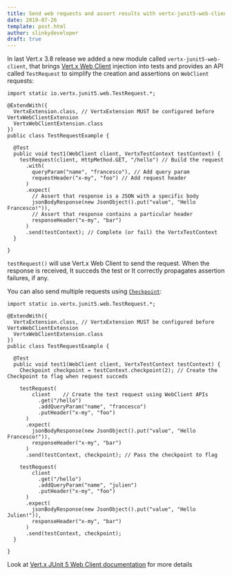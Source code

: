 ```yaml
---
title: Send web requests and assert results with vertx-junit5-web-client
date: 2019-07-26
template: post.html
author: slinkydeveloper
draft: true
---
```


In last Vert.x 3.8 release we added a new module called `vertx-junit5-web-client`, that brings [Vert.x Web Client](https://vertx.io/docs/vertx-web-client/java/) injection
into tests and provides an API called `TestRequest` to simplify the creation and assertions on `WebClient` requests:

```
import static io.vertx.junit5.web.TestRequest.*;

@ExtendWith({
  VertxExtension.class, // VertxExtension MUST be configured before VertxWebClientExtension
  VertxWebClientExtension.class
})
public class TestRequestExample {

  @Test
  public void test1(WebClient client, VertxTestContext testContext) {
    testRequest(client, HttpMethod.GET, "/hello") // Build the request
      .with(
        queryParam("name", "francesco"), // Add query param
        requestHeader("x-my", "foo") // Add request header
      )
      .expect(
        // Assert that response is a JSON with a specific body
        jsonBodyResponse(new JsonObject().put("value", "Hello Francesco!")),
        // Assert that response contains a particular header
        responseHeader("x-my", "bar")
      )
      .send(testContext); // Complete (or fail) the VertxTestContext
  }

}
```

`testRequest()` will use Vert.x Web Client to send the request. When the response is received, It succeds the test or It correctly propagates assertion failures, if any.

You can also send multiple requests using [`Checkpoint`](https://vertx.io/docs/apidocs/io/vertx/junit5/Checkpoint.html):

```
import static io.vertx.junit5.web.TestRequest.*;

@ExtendWith({
  VertxExtension.class, // VertxExtension MUST be configured before VertxWebClientExtension
  VertxWebClientExtension.class
})
public class TestRequestExample {

  @Test
  public void test1(WebClient client, VertxTestContext testContext) {
    Checkpoint checkpoint = testContext.checkpoint(2); // Create the Checkpoint to flag when request succeds

    testRequest(
        client    // Create the test request using WebClient APIs
          .get("/hello")
          .addQueryParam("name", "francesco")
          .putHeader("x-my", "foo")
      )
      .expect(
        jsonBodyResponse(new JsonObject().put("value", "Hello Francesco!")),
        responseHeader("x-my", "bar")
      )
      .send(testContext, checkpoint); // Pass the checkpoint to flag

    testRequest(
        client
          .get("/hello")
          .addQueryParam("name", "julien")
          .putHeader("x-my", "foo")
      )
      .expect(
        jsonBodyResponse(new JsonObject().put("value", "Hello Julien!")),
        responseHeader("x-my", "bar")
      )
      .send(testContext, checkpoint);
  }

}
```

Look at [Vert.x JUnit 5 Web Client documentation](https://vertx.io/docs/vertx-junit5-web-client/java/) for more details